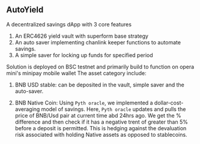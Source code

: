 ## AutoYield

A decentralized savings dApp with 3 core features 
1. An ERC4626 yield vault with superform base strategy
2. An auto saver implementing chanlink keeper functions to automate savings.
3. A simple saver for locking up funds for specified period 

Solution is deployed on BSC testnet and primarily build to function on opera mini's minipay mobile wallet
The asset category include:

1. BNB USD stable: can be deposited in the vault, simple saver and the auto-saver.

2. BNB Native Coin: Using `Pyth oracle`, we implemented a dollar-cost-averaging model of savings. Here, `Pyth oracle` updates and pulls the price of BNB/Usd pair at current time abd 24hrs ago. We get the % difference and then check if it has a negative trent of greater than 5% before a deposit is permitted. This is hedging against the devaluation risk associated with holding Native assets as opposed to stablecoins.

